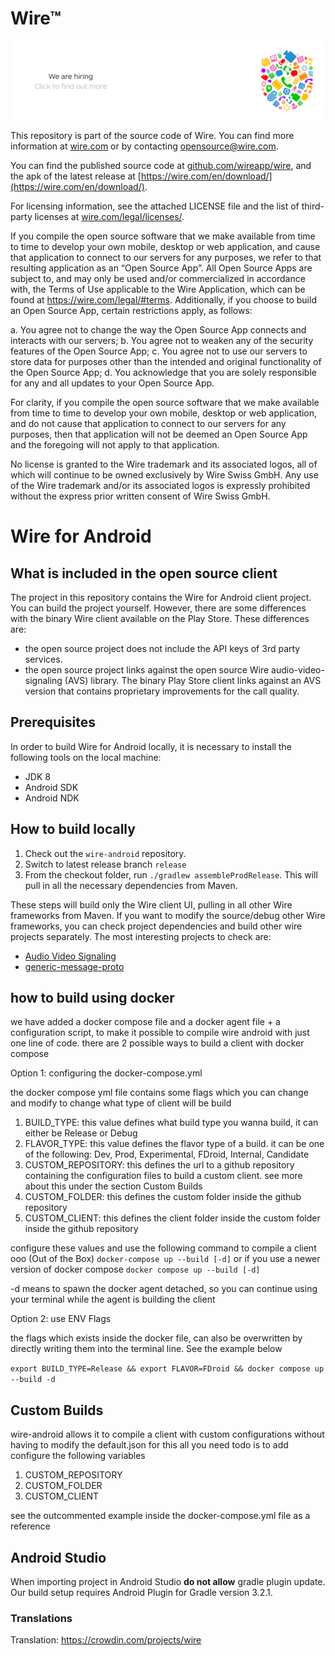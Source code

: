 # Wire™

[![Wire logo](https://github.com/wireapp/wire/blob/master/assets/header-small.png?raw=true)](https://wire.com/jobs/)

This repository is part of the source code of Wire. You can find more information at [wire.com](https://wire.com) or by contacting opensource@wire.com.

You can find the published source code at [github.com/wireapp/wire](https://github.com/wireapp/wire), and the apk of the latest release at [https://wire.com/en/download/](https://wire.com/en/download/).

For licensing information, see the attached LICENSE file and the list of third-party licenses at [wire.com/legal/licenses/](https://wire.com/legal/licenses/).

If you compile the open source software that we make available from time to time to develop your own mobile, desktop or web application, and cause that application to connect to our servers for any purposes, we refer to that resulting application as an “Open Source App”.  All Open Source Apps are subject to, and may only be used and/or commercialized in accordance with, the Terms of Use applicable to the Wire Application, which can be found at https://wire.com/legal/#terms.  Additionally, if you choose to build an Open Source App, certain restrictions apply, as follows:

a. You agree not to change the way the Open Source App connects and interacts with our servers; b. You agree not to weaken any of the security features of the Open Source App; c. You agree not to use our servers to store data for purposes other than the intended and original functionality of the Open Source App; d. You acknowledge that you are solely responsible for any and all updates to your Open Source App.

For clarity, if you compile the open source software that we make available from time to time to develop your own mobile, desktop or web application, and do not cause that application to connect to our servers for any purposes, then that application will not be deemed an Open Source App and the foregoing will not apply to that application.

No license is granted to the Wire trademark and its associated logos, all of which will continue to be owned exclusively by Wire Swiss GmbH. Any use of the Wire trademark and/or its associated logos is expressly prohibited without the express prior written consent of Wire Swiss GmbH.

# Wire for Android

## What is included in the open source client

The project in this repository contains the Wire for Android client project. You can build the project yourself. However, there are some differences with the binary Wire client available on the Play Store.
These differences are:

- the open source project does not include the API keys of 3rd party services.
- the open source project links against the open source Wire audio-video-signaling (AVS) library. The binary Play Store client links against an AVS version that contains proprietary improvements for the call quality.

## Prerequisites

In order to build Wire for Android locally, it is necessary to install the following tools on the local machine:

- JDK 8
- Android SDK
- Android NDK

## How to build locally

1. Check out the `wire-android` repository.
2. Switch to latest release branch `release`
3. From the checkout folder, run `./gradlew assembleProdRelease`. This will pull in all the necessary dependencies from Maven.

These steps will build only the Wire client UI, pulling in all other Wire frameworks from Maven. If you want to modify the source/debug other Wire frameworks, you can check project dependencies and build other wire projects separately. The most interesting projects to check are:

- [Audio Video Signaling](https://github.com/wireapp/avs)
- [generic-message-proto](https://github.com/wireapp/generic-message-proto)


## how to build using docker

we have added a docker compose file and a docker agent file + a configuration script, to make it possible to compile wire android with just one line of code.
there are 2 possible ways to build a client with docker compose

Option 1: configuring the docker-compose.yml

the docker compose yml file contains some flags which you can change and modify to change what type of client will be build
1. BUILD_TYPE: this value defines what build type you wanna build, it can either be Release or Debug
2. FLAVOR_TYPE: this value defines the flavor type of a build. it can be one of the following: Dev, Prod, Experimental, FDroid, Internal, Candidate
3. CUSTOM_REPOSITORY: this defines the url to a github repository containing the configuration files to build a custom client. see more about this under the section Custom Builds
4. CUSTOM_FOLDER: this defines the custom folder inside the github repository
5. CUSTOM_CLIENT: this defines the client folder inside the custom folder inside the github repository

configure these values and use the following command to compile a client ooo (Out of the Box)
`docker-compose up --build [-d]`
or if you use a newer version of docker compose
`docker compose up --build [-d]`

-d means to spawn the docker agent detached, so you can continue using your terminal while the agent is building the client

Option 2: use ENV Flags

the flags which exists inside the docker file, can also be overwritten by directly writing them into the terminal line. See the example below

`export BUILD_TYPE=Release && export FLAVOR=FDroid && docker compose up --build -d`

## Custom Builds

wire-android allows it to compile a client with custom configurations without having to modify the default.json
for this all you need todo is to add configure the following variables

1. CUSTOM_REPOSITORY
2. CUSTOM_FOLDER
3. CUSTOM_CLIENT

see the outcommented example inside the docker-compose.yml file as a reference


## Android Studio

When importing project in Android Studio **do not allow** gradle plugin update. Our build setup requires Android Plugin for Gradle version 3.2.1.

### Translations
Translation: https://crowdin.com/projects/wire
